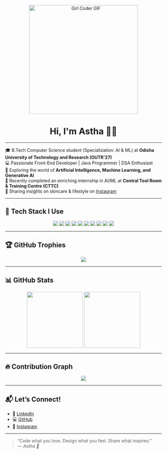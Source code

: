 <p align="center">
  <img src="https://media.giphy.com/media/qgQUggAC3Pfv687qPC/giphy.gif" alt="Girl Coder GIF" width="350"/>
</p>


<h1 align="center">Hi, I'm Astha 👋✨</h1>

---

🎓 B.Tech Computer Science student (Specialization: AI & ML) at **Odisha University of Technology and Research (OUTR'27)**  
💻 Passionate Front-End Developer | Java Programmer | DSA Enthusiast  
🤖 Exploring the world of **Artificial Intelligence, Machine Learning, and Generative AI**  
💼 Recently completed an enriching internship in AI/ML at **Central Tool Room & Training Centre (CTTC)**  
📸 Sharing insights on skincare & lifestyle on [Instagram](https://www.instagram.com/reyalistic.me?igsh=a2lmMWFuamE3MHJn)

---

## 🧠 Tech Stack I Use

<p align="center">
  <img src="https://img.shields.io/badge/HTML5-E34F26?style=for-the-badge&logo=html5&logoColor=white"/>
  <img src="https://img.shields.io/badge/CSS3-1572B6?style=for-the-badge&logo=css3&logoColor=white"/>
  <img src="https://img.shields.io/badge/JavaScript-F7DF1E?style=for-the-badge&logo=javascript&logoColor=black"/>
  <img src="https://img.shields.io/badge/Java-007396?style=for-the-badge&logo=java&logoColor=white"/>
  <img src="https://img.shields.io/badge/Python-3776AB?style=for-the-badge&logo=python&logoColor=white"/>
  <img src="https://img.shields.io/badge/C-A8B9CC?style=for-the-badge&logo=c&logoColor=black"/>
  <img src="https://img.shields.io/badge/C++-00599C?style=for-the-badge&logo=c%2B%2B&logoColor=white"/>
  <img src="https://img.shields.io/badge/VSCode-007ACC?style=for-the-badge&logo=visual-studio-code&logoColor=white"/>
  <img src="https://img.shields.io/badge/AI%2FML-FF6F00?style=for-the-badge&logo=scikit-learn&logoColor=white"/>
  <img src="https://img.shields.io/badge/Generative%20AI-000000?style=for-the-badge&logo=openai&logoColor=white"/>
</p>

---

## 🏆 GitHub Trophies

<p align="center">
  <img src="https://github-profile-trophy.vercel.app/?username=Astha132005&theme=radical&column=7&no-frame=true"/>
</p>

---

## 📊 GitHub Stats

<p align="center">
  <img src="https://github-readme-stats.vercel.app/api?username=Astha132005&show_icons=true&theme=radical" height="180"/>
  <img src="https://github-readme-stats.vercel.app/api/top-langs/?username=Astha132005&layout=compact&theme=radical" height="180"/>
</p>

---

## 🔥 Contribution Graph

<p align="center">
  <img src="https://github-readme-activity-graph.vercel.app/graph?username=Astha132005&theme=react-dark&area=true&hide_border=true" />
</p>

---

## 📬 Let’s Connect!

- 💼 [LinkedIn](https://www.linkedin.com/in/astha-dakhinray-02b0852a0/)
- 💻 [GitHub](https://github.com/Astha132005)
- 📸 [Instagram](https://www.instagram.com/reyalistic.me?igsh=a2lmMWFuamE3MHJn)

---

> “Code what you love. Design what you feel. Share what inspires.”  
> — *Astha 💖*
